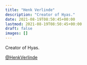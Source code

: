 ```yaml
---
title: "Henk Verlinde"
description: "Creator of Hyas."
date: 2021-08-19T08:50:45+00:00
lastmod: 2021-08-19T08:50:45+00:00
draft: false
images: []
---
```


Creator of Hyas.

[@HenkVerlinde](https://twitter.com/henkverlinde)

